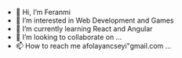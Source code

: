 - 👋 Hi, I’m Feranmi
- 👀 I’m interested in Web Development and Games
- 🌱 I’m currently learning React and Angular
- 💞️ I’m looking to collaborate on ...
- 📫 How to reach me afolayancseyi"gmail.com ...

<!---
bouncyvampire/bouncyvampire is a ✨ special ✨ repository because its `README.md` (this file) appears on your GitHub profile.
You can click the Preview link to take a look at your changes.
--->
